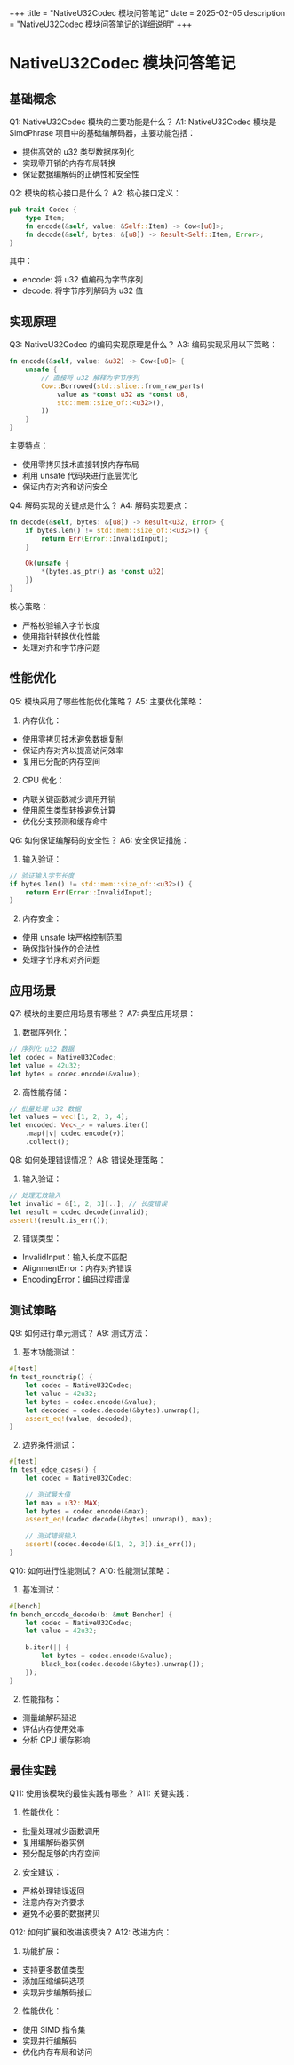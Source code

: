+++
title = "NativeU32Codec 模块问答笔记"
date = 2025-02-05
description = "NativeU32Codec 模块问答笔记的详细说明"
+++

# NativeU32Codec 模块问答笔记

## 基础概念

Q1: NativeU32Codec 模块的主要功能是什么？
A1: NativeU32Codec 模块是 SimdPhrase 项目中的基础编解码器，主要功能包括：
- 提供高效的 u32 类型数据序列化
- 实现零开销的内存布局转换
- 保证数据编解码的正确性和安全性

Q2: 模块的核心接口是什么？
A2: 核心接口定义：
```rust
pub trait Codec {
    type Item;
    fn encode(&self, value: &Self::Item) -> Cow<[u8]>;
    fn decode(&self, bytes: &[u8]) -> Result<Self::Item, Error>;
}
```
其中：
- encode: 将 u32 值编码为字节序列
- decode: 将字节序列解码为 u32 值

## 实现原理

Q3: NativeU32Codec 的编码实现原理是什么？
A3: 编码实现采用以下策略：
```rust
fn encode(&self, value: &u32) -> Cow<[u8]> {
    unsafe {
        // 直接将 u32 解释为字节序列
        Cow::Borrowed(std::slice::from_raw_parts(
            value as *const u32 as *const u8,
            std::mem::size_of::<u32>(),
        ))
    }
}
```
主要特点：
- 使用零拷贝技术直接转换内存布局
- 利用 unsafe 代码块进行底层优化
- 保证内存对齐和访问安全

Q4: 解码实现的关键点是什么？
A4: 解码实现要点：
```rust
fn decode(&self, bytes: &[u8]) -> Result<u32, Error> {
    if bytes.len() != std::mem::size_of::<u32>() {
        return Err(Error::InvalidInput);
    }
    
    Ok(unsafe {
        *(bytes.as_ptr() as *const u32)
    })
}
```
核心策略：
- 严格校验输入字节长度
- 使用指针转换优化性能
- 处理对齐和字节序问题

## 性能优化

Q5: 模块采用了哪些性能优化策略？
A5: 主要优化策略：
1. 内存优化：
- 使用零拷贝技术避免数据复制
- 保证内存对齐以提高访问效率
- 复用已分配的内存空间

2. CPU 优化：
- 内联关键函数减少调用开销
- 使用原生类型转换避免计算
- 优化分支预测和缓存命中

Q6: 如何保证编解码的安全性？
A6: 安全保证措施：
1. 输入验证：
```rust
// 验证输入字节长度
if bytes.len() != std::mem::size_of::<u32>() {
    return Err(Error::InvalidInput);
}
```

2. 内存安全：
- 使用 unsafe 块严格控制范围
- 确保指针操作的合法性
- 处理字节序和对齐问题

## 应用场景

Q7: 模块的主要应用场景有哪些？
A7: 典型应用场景：
1. 数据序列化：
```rust
// 序列化 u32 数据
let codec = NativeU32Codec;
let value = 42u32;
let bytes = codec.encode(&value);
```

2. 高性能存储：
```rust
// 批量处理 u32 数据
let values = vec![1, 2, 3, 4];
let encoded: Vec<_> = values.iter()
    .map(|v| codec.encode(v))
    .collect();
```

Q8: 如何处理错误情况？
A8: 错误处理策略：
1. 输入验证：
```rust
// 处理无效输入
let invalid = &[1, 2, 3][..]; // 长度错误
let result = codec.decode(invalid);
assert!(result.is_err());
```

2. 错误类型：
- InvalidInput：输入长度不匹配
- AlignmentError：内存对齐错误
- EncodingError：编码过程错误

## 测试策略

Q9: 如何进行单元测试？
A9: 测试方法：
1. 基本功能测试：
```rust
#[test]
fn test_roundtrip() {
    let codec = NativeU32Codec;
    let value = 42u32;
    let bytes = codec.encode(&value);
    let decoded = codec.decode(&bytes).unwrap();
    assert_eq!(value, decoded);
}
```

2. 边界条件测试：
```rust
#[test]
fn test_edge_cases() {
    let codec = NativeU32Codec;
    
    // 测试最大值
    let max = u32::MAX;
    let bytes = codec.encode(&max);
    assert_eq!(codec.decode(&bytes).unwrap(), max);
    
    // 测试错误输入
    assert!(codec.decode(&[1, 2, 3]).is_err());
}
```

Q10: 如何进行性能测试？
A10: 性能测试策略：
1. 基准测试：
```rust
#[bench]
fn bench_encode_decode(b: &mut Bencher) {
    let codec = NativeU32Codec;
    let value = 42u32;
    
    b.iter(|| {
        let bytes = codec.encode(&value);
        black_box(codec.decode(&bytes).unwrap());
    });
}
```

2. 性能指标：
- 测量编解码延迟
- 评估内存使用效率
- 分析 CPU 缓存影响

## 最佳实践

Q11: 使用该模块的最佳实践有哪些？
A11: 关键实践：
1. 性能优化：
- 批量处理减少函数调用
- 复用编解码器实例
- 预分配足够的内存空间

2. 安全建议：
- 严格处理错误返回
- 注意内存对齐要求
- 避免不必要的数据拷贝

Q12: 如何扩展和改进该模块？
A12: 改进方向：
1. 功能扩展：
- 支持更多数值类型
- 添加压缩编码选项
- 实现异步编解码接口

2. 性能优化：
- 使用 SIMD 指令集
- 实现并行编解码
- 优化内存布局和访问
